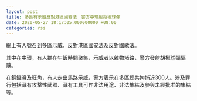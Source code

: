 ```yaml
---
layout: post
title: 多區有示威反對港區國安法　警方中環射胡椒球彈
date: 2020-05-27 18:17:05.000000000 +08:00
categories: rss
---
```


網上有人號召到多區示威，反對港區國安法及反對國歌法。

其中在中環，有人群在午飯時間聚集，示威者以雜物堵路，警方發射胡椒球彈驅散。

在銅鑼灣及旺角，有人走出馬路示威，警方表示在多區總共拘捕近300人。涉及罪行包括藏有攻擊性武器、藏有工具可作非法用途、非法集結及參與未經批准的集結等。
